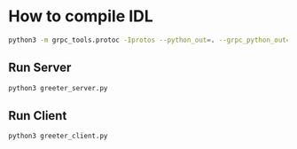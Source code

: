 # How to compile IDL

```sh
python3 -m grpc_tools.protoc -Iprotos --python_out=. --grpc_python_out=. protos/helloworld.proto
```

## Run Server

```sh
python3 greeter_server.py
```

## Run Client

```sh
python3 greeter_client.py
```